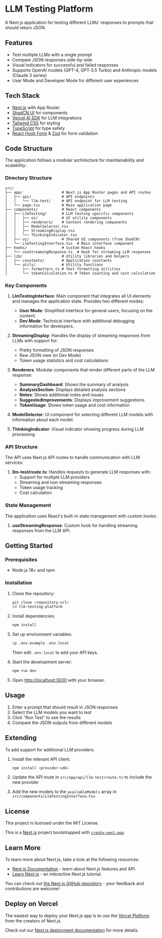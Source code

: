 # LLM Testing Platform

A Next.js application for testing different LLMs' responses to prompts that should return JSON.

## Features

- Test multiple LLMs with a single prompt
- Compare JSON responses side-by-side
- Visual indicators for successful and failed responses
- Supports OpenAI models (GPT-4, GPT-3.5 Turbo) and Anthropic models (Claude 3 series)
- User Mode and Developer Mode for different user experiences

## Tech Stack

- [Next.js](https://nextjs.org/) with App Router
- [ShadCN UI](https://ui.shadcn.com/) for components
- [Vercel AI SDK](https://sdk.vercel.ai/docs) for LLM integrations
- [Tailwind CSS](https://tailwindcss.com/) for styling
- [TypeScript](https://www.typescriptlang.org/) for type safety
- [React Hook Form](https://react-hook-form.com/) & [Zod](https://zod.dev/) for form validation

## Code Structure

The application follows a modular architecture for maintainability and scalability:

### Directory Structure

```
src/
├── app/                  # Next.js App Router pages and API routes
│   ├── api/              # API endpoints
│   │   └── llm-test/     # API endpoint for LLM testing
│   └── page.tsx          # Main application page
├── components/           # React components
│   ├── LlmTesting/       # LLM testing specific components
│   │   ├── ui/           # UI utility components
│   │   ├── renderers/    # Content rendering components
│   │   ├── ModelSelector.tsx
│   │   ├── StreamingDisplay.tsx
│   │   └── ThinkingIndicator.tsx
│   ├── ui/               # Shared UI components (from ShadCN)
│   └── LlmTestingInterface.tsx  # Main interface component
├── hooks/                # Custom React hooks
│   └── useStreamingResponse.ts  # Hook for streaming LLM responses
├── lib/                  # Utility libraries and helpers
│   ├── constants/        # Application constants
│   └── utils/            # Utility functions
│       ├── formatters.ts # Text formatting utilities
│       └── tokenCalculation.ts # Token counting and cost calculation
```

### Key Components

1. **LlmTestingInterface**: Main component that integrates all UI elements and manages the application state. Provides two different modes:
   - **User Mode**: Simplified interface for general users, focusing on the content.
   - **Dev Mode**: Technical interface with additional debugging information for developers.

2. **StreamingDisplay**: Handles the display of streaming responses from LLMs with support for:
   - Pretty formatting of JSON responses
   - Raw JSON view (in Dev Mode)
   - Token usage statistics and cost calculations

3. **Renderers**: Modular components that render different parts of the LLM response:
   - **SummaryDashboard**: Shows the summary of analysis
   - **AnalysisSection**: Displays detailed analysis sections
   - **Notes**: Shows additional notes and issues
   - **SuggestedImprovements**: Displays improvement suggestions
   - **TokenUsage**: Shows token usage and cost information

4. **ModelSelector**: UI component for selecting different LLM models with information about each model.

5. **ThinkingIndicator**: Visual indicator showing progress during LLM processing.

### API Structure

The API uses Next.js API routes to handle communication with LLM services:

1. **llm-test/route.ts**: Handles requests to generate LLM responses with:
   - Support for multiple LLM providers
   - Streaming and non-streaming responses
   - Token usage tracking
   - Cost calculation

### State Management

The application uses React's built-in state management with custom hooks:

1. **useStreamingResponse**: Custom hook for handling streaming responses from the LLM API.

## Getting Started

### Prerequisites

- Node.js 18+ and npm

### Installation

1. Clone the repository:
   ```bash
   git clone <repository-url>
   cd llm-testing-platform
   ```

2. Install dependencies:
   ```bash
   npm install
   ```

3. Set up environment variables:
   ```bash
   cp .env.example .env.local
   ```
   Then edit `.env.local` to add your API keys.

4. Start the development server:
   ```bash
   npm run dev
   ```

5. Open [http://localhost:3000](http://localhost:3000) with your browser.

## Usage

1. Enter a prompt that should result in JSON responses
2. Select the LLM models you want to test
3. Click "Run Test" to see the results
4. Compare the JSON outputs from different models

## Extending

To add support for additional LLM providers:

1. Install the relevant API client:
   ```bash
   npm install <provider-sdk>
   ```

2. Update the API route in `src/app/api/llm-test/route.ts` to include the new provider
3. Add the new models to the `availableModels` array in `src/components/LlmTestingInterface.tsx`

## License

This project is licensed under the MIT License.

This is a [Next.js](https://nextjs.org) project bootstrapped with [`create-next-app`](https://nextjs.org/docs/app/api-reference/cli/create-next-app).

## Learn More

To learn more about Next.js, take a look at the following resources:

- [Next.js Documentation](https://nextjs.org/docs) - learn about Next.js features and API.
- [Learn Next.js](https://nextjs.org/learn) - an interactive Next.js tutorial.

You can check out [the Next.js GitHub repository](https://github.com/vercel/next.js) - your feedback and contributions are welcome!

## Deploy on Vercel

The easiest way to deploy your Next.js app is to use the [Vercel Platform](https://vercel.com/new?utm_medium=default-template&filter=next.js&utm_source=create-next-app&utm_campaign=create-next-app-readme) from the creators of Next.js.

Check out our [Next.js deployment documentation](https://nextjs.org/docs/app/building-your-application/deploying) for more details.

